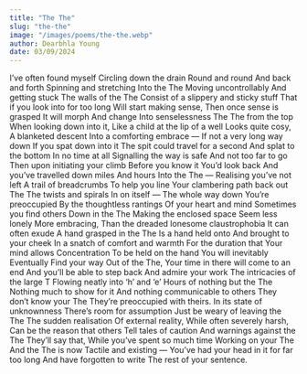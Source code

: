 ```yaml
---
title: "The The"
slug: "the-the"
image: "/images/poems/the-the.webp"
author: Dearbhla Young
date: 03/09/2024
---
```


I’ve often found myself 
Circling down the drain 
Round and round 
And back and forth
Spinning and stretching 
Into the The 
Moving uncontrollably 
And getting stuck 
The walls of the The 
Consist of a slippery and sticky stuff That if you look into for too long Will start making sense, 
Then once sense is grasped It will morph 
And change 
Into senselessness 
The The from the top 
When looking down into it, 
Like a child at the lip of a well Looks quite cosy, 
A blanketed descent 
Into a comforting embrace — If not a very long way down 
If you spat down into it 
The spit could travel for a second And splat to the bottom 
In no time at all 
Signalling the way is safe 
And not too far to go
Then upon initiating your climb 
Before you know it 
You’d look back 
And you’ve travelled down miles 
And hours 
Into the The — 
Realising you’ve not left 
A trail of breadcrumbs 
To help you line 
Your clambering path back out 
The The twists and spirals 
In on itself — 
The whole way down 
You’re preoccupied 
By the thoughtless rantings 
Of your heart and mind 
Sometimes you find others 
Down in the The 
Making the enclosed space 
Seem less lonely 
More embracing, 
Than the dreaded lonesome claustrophobia It can often exude 
A hand grasped in the The
Is a hand held onto 
And brought to your cheek 
In a snatch of comfort and warmth For the duration that 
Your mind allows 
Concentration 
To be held on the hand 
You will inevitably 
Eventually 
Find your way 
Out of the The, 
Your time in there will come to an end And you’ll be able to step back And admire your work 
The intricacies of the large T Flowing neatly into ‘h’ and ‘e’ Hours of nothing but the The Nothing much to show for it
And nothing communicable to others 
They don’t know your The 
They’re preoccupied with theirs. In its state of unknownness 
There’s room for assumption Just be weary of leaving the The
The sudden realisation 
Of external reality, 
While often severely harsh, 
Can be the reason that others 
Tell tales of caution 
And warnings against the The 
They’ll say that, 
While you’ve spent so much time Working on your The 
And the The is now 
Tactile and existing — 
You’ve had your head in it for far too long And have forgotten to write 
The rest of your sentence.